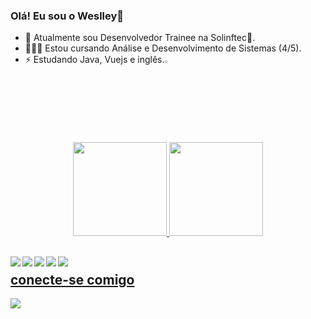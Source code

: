 ### Olá! Eu sou o Weslley👋

- 🔭 Atualmente sou Desenvolvedor Trainee na Solinftec🌱.
- 🧑🏽‍🎓 Estou cursando Análise e Desenvolvimento de Sistemas (4/5).
- ⚡ Estudando Java, Vuejs e inglês.<img align="rigth" width="3%" src="https://media3.giphy.com/media/McUBKCpESJD0F7eqzT/giphy.gif?cid=ecf05e47eesz0jq1dpoh9qxxnepa0wtpc6bcj19qmqwregll&rid=giphy.gif&ct=s"/>

<div align="center">
  <a href="https://github.com/weslley-sc">
  <img height="150em" src="https://github-readme-stats.vercel.app/api?username=weslley-sc&show_icons=true&theme=dark&include_all_commits=true&count_private=true"/>
  <img height="150em" src="https://github-readme-stats.vercel.app/api/top-langs/?username=weslley-sc&layout=compact&langs_count=7&theme=dark"/>
</div>
  
<div>
  <img align="left" src="https://img.shields.io/badge/JavaScript-323330?style=for-the-badge&logo=javascript&logoColor=F7DF1E" /> 
  <img align="left" src="https://img.shields.io/badge/HTML5-E34F26?style=for-the-badge&logo=html5&logoColor=white"/>
  <img align="left" src="https://img.shields.io/badge/CSS3-1572B6?style=for-the-badge&logo=css3&logoColor=white"/>
  <img align="left" src="https://img.shields.io/badge/Java-323330?style=for-the-badge&logo=java&logoColor=red" /> 
  
  <img align="left" src="https://cdn.jsdelivr.net/gh/devicons/devicon/icons/java/java-original-wordmark.svg" />
          
</div>
  
## </br> conecte-se comigo
<a href="https://www.linkedin.com/in/weslley-da-silva-costa-b8569273/"/><img src="https://img.shields.io/badge/LinkedIn-0077B5?style=for-the-badge&logo=linkedin&logoColor=white"/>  
